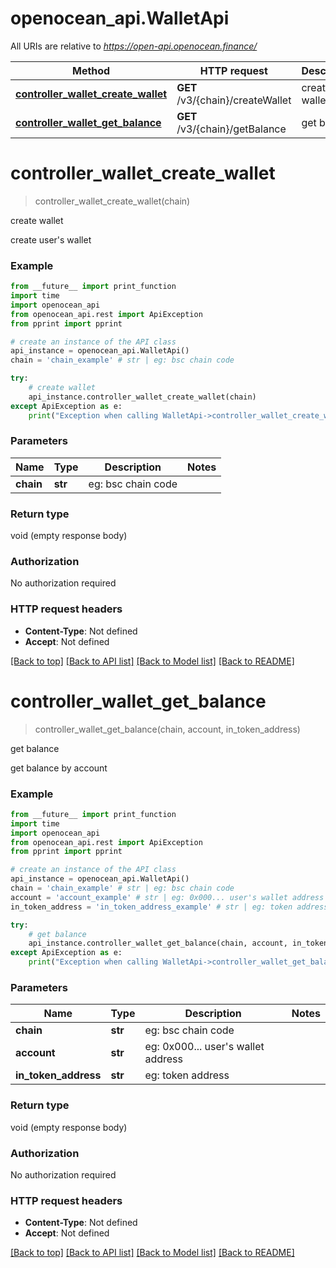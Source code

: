 # openocean_api.WalletApi

All URIs are relative to *https://open-api.openocean.finance/*

Method | HTTP request | Description
------------- | ------------- | -------------
[**controller_wallet_create_wallet**](WalletApi.md#controller_wallet_create_wallet) | **GET** /v3/{chain}/createWallet | create wallet 
[**controller_wallet_get_balance**](WalletApi.md#controller_wallet_get_balance) | **GET** /v3/{chain}/getBalance | get balance 

# **controller_wallet_create_wallet**
> controller_wallet_create_wallet(chain)

create wallet 

create user's wallet 

### Example
```python
from __future__ import print_function
import time
import openocean_api
from openocean_api.rest import ApiException
from pprint import pprint

# create an instance of the API class
api_instance = openocean_api.WalletApi()
chain = 'chain_example' # str | eg: bsc chain code 

try:
    # create wallet 
    api_instance.controller_wallet_create_wallet(chain)
except ApiException as e:
    print("Exception when calling WalletApi->controller_wallet_create_wallet: %s\n" % e)
```

### Parameters

Name | Type | Description  | Notes
------------- | ------------- | ------------- | -------------
 **chain** | **str**| eg: bsc chain code  | 

### Return type

void (empty response body)

### Authorization

No authorization required

### HTTP request headers

 - **Content-Type**: Not defined
 - **Accept**: Not defined

[[Back to top]](#) [[Back to API list]](../README.md#documentation-for-api-endpoints) [[Back to Model list]](../README.md#documentation-for-models) [[Back to README]](../README.md)

# **controller_wallet_get_balance**
> controller_wallet_get_balance(chain, account, in_token_address)

get balance 

get balance by account 

### Example
```python
from __future__ import print_function
import time
import openocean_api
from openocean_api.rest import ApiException
from pprint import pprint

# create an instance of the API class
api_instance = openocean_api.WalletApi()
chain = 'chain_example' # str | eg: bsc chain code 
account = 'account_example' # str | eg: 0x000... user's wallet address 
in_token_address = 'in_token_address_example' # str | eg: token address 

try:
    # get balance 
    api_instance.controller_wallet_get_balance(chain, account, in_token_address)
except ApiException as e:
    print("Exception when calling WalletApi->controller_wallet_get_balance: %s\n" % e)
```

### Parameters

Name | Type | Description  | Notes
------------- | ------------- | ------------- | -------------
 **chain** | **str**| eg: bsc chain code  | 
 **account** | **str**| eg: 0x000... user&#x27;s wallet address  | 
 **in_token_address** | **str**| eg: token address  | 

### Return type

void (empty response body)

### Authorization

No authorization required

### HTTP request headers

 - **Content-Type**: Not defined
 - **Accept**: Not defined

[[Back to top]](#) [[Back to API list]](../README.md#documentation-for-api-endpoints) [[Back to Model list]](../README.md#documentation-for-models) [[Back to README]](../README.md)

